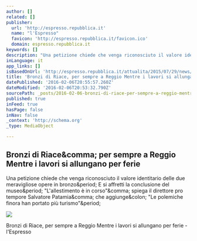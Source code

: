 ```yaml
---
author: []
related: []
publisher:
  url: 'http://espresso.repubblica.it'
  name: "l'Espresso"
  favicon: 'http://espresso.repubblica.it/favicon.ico'
  domain: espresso.repubblica.it
keywords: []
description: "Una petizione chiede che venga riconosciuto il valore identitario delle due meravigliose opere in bronzo. E si affretti la conclusione del museo. \"L'allestimento è in corso\", spiega il direttore pro tempore Salvatore Patamia, che aggiunge: \"Le polemiche finora han portato più turismo\"."
inLanguage: it
app_links: []
isBasedOnUrl: 'http://espresso.repubblica.it/attualita/2015/07/29/news/bronzi-di-riace-per-sempre-a-reggio-mentre-i-lavori-si-allungano-per-ferie-1.223146'
title: 'Bronzi di Riace, per sempre a Reggio Mentre i lavori si allungano per ferie'
datePublished: '2016-02-06T20:55:57.260Z'
dateModified: '2016-02-06T20:53:32.790Z'
sourcePath: _posts/2016-02-06-bronzi-di-riace-per-sempre-a-reggio-mentre-i-lavori-si-allu.md
published: true
inFeed: true
hasPage: false
inNav: false
_context: 'http://schema.org'
_type: MediaObject

---
```

<article style=""><h1>Bronzi di Riace&amp;comma; per sempre a Reggio Mentre i lavori si allungano per ferie</h1><p>Una petizione chiede che venga riconosciuto il valore identitario delle due meravigliose opere in bronzo&amp;period; E si affretti la conclusione del museo&amp;period; "L'allestimento è in corso"&amp;comma; spiega il direttore pro tempore Salvatore Patamia&amp;comma; che aggiunge&amp;colon; "Le polemiche finora han portato più turismo"&amp;period;</p><img src="http://espresso.repubblica.it/polopoly_fs/1.223153.1438175447!/httpImage/image.jpg_gen/derivatives/articolo_648/image.jpg" /></article>

Bronzi di Riace, per sempre a Reggio Mentre i lavori si allungano per ferie - l'Espresso